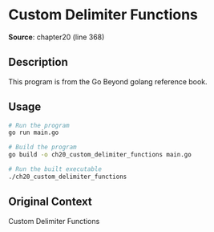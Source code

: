 # Custom Delimiter Functions

**Source**: chapter20 (line 368)

## Description

This program is from the Go Beyond golang reference book.

## Usage

```bash
# Run the program
go run main.go

# Build the program
go build -o ch20_custom_delimiter_functions main.go

# Run the built executable
./ch20_custom_delimiter_functions
```

## Original Context

Custom Delimiter Functions
